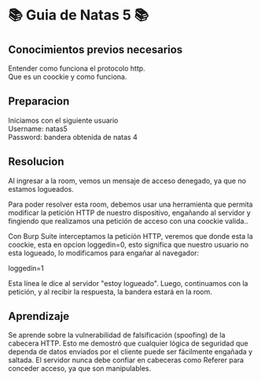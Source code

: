 # 📚 Guia de Natas 5 📚

## Conocimientos previos necesarios 
Entender como funciona el protocolo http.  
Que es un coockie y como funciona.

## Preparacion
Iniciamos con el siguiente usuario  
Username: natas5  
Password: bandera obtenida de natas 4

## Resolucion
Al ingresar a la room, vemos un mensaje de acceso denegado, ya que no estamos logueados.

Para poder resolver esta room, debemos usar una herramienta que permita modificar la petición HTTP de nuestro dispositivo, engañando al servidor y fingiendo que realizamos una petición de acceso con una coockie valida..

Con Burp Suite interceptamos la petición HTTP, veremos que donde esta la coockie, esta en opcion loggedin=0, esto significa que nuestro usuario no esta logueado, lo modificamos para engañar al navegador:

loggedin=1

Esta línea le dice al servidor "estoy logueado". Luego, continuamos con la petición, y al recibir la respuesta, la bandera estará en la room.

## Aprendizaje

Se aprende sobre la vulnerabilidad de falsificación (spoofing) de la cabecera HTTP. Esto me demostró que cualquier lógica de seguridad que dependa de datos enviados por el cliente puede ser fácilmente engañada y saltada. El servidor nunca debe confiar en cabeceras como Referer para conceder acceso, ya que son manipulables.
